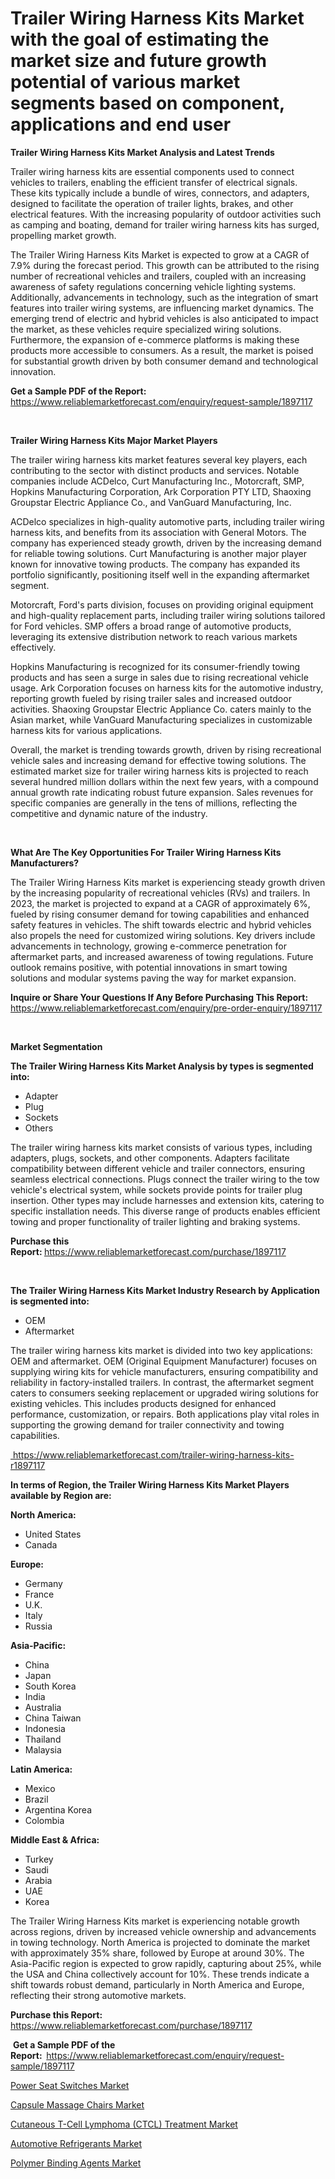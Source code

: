 <p><h1>Trailer Wiring Harness Kits Market with the goal of estimating the market size and future growth potential of various market segments based on component, applications and end user</h1></p><p><strong>Trailer Wiring Harness Kits Market Analysis and Latest Trends</strong></p>
<p><p>Trailer wiring harness kits are essential components used to connect vehicles to trailers, enabling the efficient transfer of electrical signals. These kits typically include a bundle of wires, connectors, and adapters, designed to facilitate the operation of trailer lights, brakes, and other electrical features. With the increasing popularity of outdoor activities such as camping and boating, demand for trailer wiring harness kits has surged, propelling market growth.</p><p>The Trailer Wiring Harness Kits Market is expected to grow at a CAGR of 7.9% during the forecast period. This growth can be attributed to the rising number of recreational vehicles and trailers, coupled with an increasing awareness of safety regulations concerning vehicle lighting systems. Additionally, advancements in technology, such as the integration of smart features into trailer wiring systems, are influencing market dynamics. The emerging trend of electric and hybrid vehicles is also anticipated to impact the market, as these vehicles require specialized wiring solutions. Furthermore, the expansion of e-commerce platforms is making these products more accessible to consumers. As a result, the market is poised for substantial growth driven by both consumer demand and technological innovation.</p></p>
<p><strong>Get a Sample PDF of the Report:&nbsp;</strong> <a href="https://www.reliablemarketforecast.com/enquiry/request-sample/1897117?utm_campaign=1102&utm_medium=2&utm_source=Github&utm_content=ia&utm_term=03112024&utm_id=trailer-wiring-harness-kits">https://www.reliablemarketforecast.com/enquiry/request-sample/1897117</a></p>
<p>&nbsp;</p>
<p><strong>Trailer Wiring Harness Kits Major Market Players</strong></p>
<p><p>The trailer wiring harness kits market features several key players, each contributing to the sector with distinct products and services. Notable companies include ACDelco, Curt Manufacturing Inc., Motorcraft, SMP, Hopkins Manufacturing Corporation, Ark Corporation PTY LTD, Shaoxing Groupstar Electric Appliance Co., and VanGuard Manufacturing, Inc.</p><p>ACDelco specializes in high-quality automotive parts, including trailer wiring harness kits, and benefits from its association with General Motors. The company has experienced steady growth, driven by the increasing demand for reliable towing solutions. Curt Manufacturing is another major player known for innovative towing products. The company has expanded its portfolio significantly, positioning itself well in the expanding aftermarket segment.</p><p>Motorcraft, Ford's parts division, focuses on providing original equipment and high-quality replacement parts, including trailer wiring solutions tailored for Ford vehicles. SMP offers a broad range of automotive products, leveraging its extensive distribution network to reach various markets effectively.</p><p>Hopkins Manufacturing is recognized for its consumer-friendly towing products and has seen a surge in sales due to rising recreational vehicle usage. Ark Corporation focuses on harness kits for the automotive industry, reporting growth fueled by rising trailer sales and increased outdoor activities. Shaoxing Groupstar Electric Appliance Co. caters mainly to the Asian market, while VanGuard Manufacturing specializes in customizable harness kits for various applications.</p><p>Overall, the market is trending towards growth, driven by rising recreational vehicle sales and increasing demand for effective towing solutions. The estimated market size for trailer wiring harness kits is projected to reach several hundred million dollars within the next few years, with a compound annual growth rate indicating robust future expansion. Sales revenues for specific companies are generally in the tens of millions, reflecting the competitive and dynamic nature of the industry.</p></p>
<p>&nbsp;</p>
<p><strong>What Are The Key Opportunities For Trailer Wiring Harness Kits Manufacturers?</strong></p>
<p><p>The Trailer Wiring Harness Kits market is experiencing steady growth driven by the increasing popularity of recreational vehicles (RVs) and trailers. In 2023, the market is projected to expand at a CAGR of approximately 6%, fueled by rising consumer demand for towing capabilities and enhanced safety features in vehicles. The shift towards electric and hybrid vehicles also propels the need for customized wiring solutions. Key drivers include advancements in technology, growing e-commerce penetration for aftermarket parts, and increased awareness of towing regulations. Future outlook remains positive, with potential innovations in smart towing solutions and modular systems paving the way for market expansion.</p></p>
<p><strong>Inquire or Share Your Questions If Any Before Purchasing This Report:</strong> <a href="https://www.reliablemarketforecast.com/enquiry/pre-order-enquiry/1897117?utm_campaign=1102&utm_medium=2&utm_source=Github&utm_content=ia&utm_term=03112024&utm_id=trailer-wiring-harness-kits">https://www.reliablemarketforecast.com/enquiry/pre-order-enquiry/1897117</a></p>
<p>&nbsp;</p>
<p><strong>Market Segmentation</strong></p>
<p><strong>The Trailer Wiring Harness Kits Market Analysis by types is segmented into:</strong></p>
<p><ul><li>Adapter</li><li>Plug</li><li>Sockets</li><li>Others</li></ul></p>
<p><p>The trailer wiring harness kits market consists of various types, including adapters, plugs, sockets, and other components. Adapters facilitate compatibility between different vehicle and trailer connectors, ensuring seamless electrical connections. Plugs connect the trailer wiring to the tow vehicle's electrical system, while sockets provide points for trailer plug insertion. Other types may include harnesses and extension kits, catering to specific installation needs. This diverse range of products enables efficient towing and proper functionality of trailer lighting and braking systems.</p></p>
<p><strong>Purchase this Report:&nbsp;</strong><a href="https://www.reliablemarketforecast.com/purchase/1897117?utm_campaign=1102&utm_medium=2&utm_source=Github&utm_content=ia&utm_term=03112024&utm_id=trailer-wiring-harness-kits">https://www.reliablemarketforecast.com/purchase/1897117</a></p>
<p>&nbsp;</p>
<p><strong>The Trailer Wiring Harness Kits Market Industry Research by Application is segmented into:</strong></p>
<p><ul><li>OEM</li><li>Aftermarket</li></ul></p>
<p><p>The trailer wiring harness kits market is divided into two key applications: OEM and aftermarket. OEM (Original Equipment Manufacturer) focuses on supplying wiring kits for vehicle manufacturers, ensuring compatibility and reliability in factory-installed trailers. In contrast, the aftermarket segment caters to consumers seeking replacement or upgraded wiring solutions for existing vehicles. This includes products designed for enhanced performance, customization, or repairs. Both applications play vital roles in supporting the growing demand for trailer connectivity and towing capabilities.</p></p>
<p><a href="https://www.reliablemarketforecast.com/trailer-wiring-harness-kits-r1897117?utm_campaign=1102&utm_medium=2&utm_source=Github&utm_content=ia&utm_term=03112024&utm_id=trailer-wiring-harness-kits">&nbsp;https://www.reliablemarketforecast.com/trailer-wiring-harness-kits-r1897117</a></p>
<p><strong>In terms of Region, the Trailer Wiring Harness Kits Market Players available by Region are:</strong></p>
<p>
    <p> <strong> North America: </strong>
        <ul>
            <li>United States</li>
            <li>Canada</li>
        </ul>
        </p> 
    <p> <strong> Europe: </strong>
        <ul>
            <li>Germany</li>
            <li>France</li>
            <li>U.K.</li>
            <li>Italy</li>
            <li>Russia</li>
        </ul>
        </p> 
    <p> <strong> Asia-Pacific: </strong>
        <ul>
            <li>China</li>
            <li>Japan</li>
            <li>South Korea</li>
            <li>India</li>
            <li>Australia</li>
            <li>China Taiwan</li>
            <li>Indonesia</li>
            <li>Thailand</li>
            <li>Malaysia</li>
        </ul>
        </p> 
    <p> <strong> Latin America: </strong>
        <ul>
            <li>Mexico</li>
            <li>Brazil</li>
            <li>Argentina Korea</li>
            <li>Colombia</li>
        </ul>
        </p> 
    <p> <strong> Middle East & Africa: </strong>
        <ul>
            <li>Turkey</li>
            <li>Saudi</li>
            <li>Arabia</li>
            <li>UAE</li>
            <li>Korea</li>
        </ul>
    </p>
    </p>
<p><p>The Trailer Wiring Harness Kits market is experiencing notable growth across regions, driven by increased vehicle ownership and advancements in towing technology. North America is projected to dominate the market with approximately 35% share, followed by Europe at around 30%. The Asia-Pacific region is expected to grow rapidly, capturing about 25%, while the USA and China collectively account for 10%. These trends indicate a shift towards robust demand, particularly in North America and Europe, reflecting their strong automotive markets.</p></p>
<p><strong>Purchase this Report: </strong><a href="https://www.reliablemarketforecast.com/purchase/1897117?utm_campaign=1102&utm_medium=2&utm_source=Github&utm_content=ia&utm_term=03112024&utm_id=trailer-wiring-harness-kits">https://www.reliablemarketforecast.com/purchase/1897117</a></p>
<p>&nbsp;<strong>Get a Sample PDF of the Report:&nbsp;&nbsp;</strong><a href="https://www.reliablemarketforecast.com/enquiry/request-sample/1897117?utm_campaign=1102&utm_medium=2&utm_source=Github&utm_content=ia&utm_term=03112024&utm_id=trailer-wiring-harness-kits">https://www.reliablemarketforecast.com/enquiry/request-sample/1897117</a></p>
<p><strong></strong></p>
<p><p><a href="https://github.com/vimar16th/Market-Research-Report-List-6/blob/main/power-seat-switches-market.md?utm_campaign=1102&utm_medium=2&utm_source=Github&utm_content=ia&utm_term=03112024&utm_id=trailer-wiring-harness-kits">Power Seat Switches Market</a></p><p><a href="https://www.linkedin.com/pulse/exploring-capsule-massage-chairs-market-strategic-insights-pl9qc?utm_campaign=1102&utm_medium=2&utm_source=Github&utm_content=ia&utm_term=03112024&utm_id=trailer-wiring-harness-kits">Capsule Massage Chairs Market</a></p><p><a href="https://issuu.com/reportprime-2/docs/cutaneous-t-cell-lymphoma-ctcl-trea_4ab5e541a2bf29?utm_campaign=1102&utm_medium=2&utm_source=Github&utm_content=ia&utm_term=03112024&utm_id=trailer-wiring-harness-kits">Cutaneous T-Cell Lymphoma (CTCL) Treatment Market</a></p><p><a href="https://github.com/felipahorkby/Market-Research-Report-List-1/blob/main/automotive-refrigerants-market.md?utm_campaign=1102&utm_medium=2&utm_source=Github&utm_content=ia&utm_term=03112024&utm_id=trailer-wiring-harness-kits">Automotive Refrigerants Market</a></p><p><a href="https://www.linkedin.com/pulse/global-polymer-binding-agents-industry-analysis-share-growth-iv6rc?utm_campaign=1102&utm_medium=2&utm_source=Github&utm_content=ia&utm_term=03112024&utm_id=trailer-wiring-harness-kits">Polymer Binding Agents Market</a></p></p>